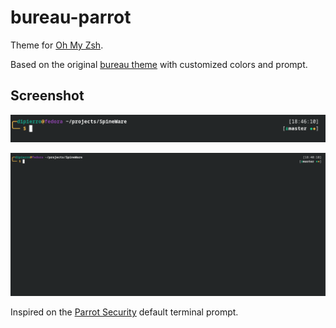 # bureau-parrot

Theme for [Oh My Zsh](https://github.com/robbyrussell/oh-my-zsh).

Based on the original [bureau theme](https://github.com/robbyrussell/oh-my-zsh/blob/master/themes/bureau.zsh-theme) with customized colors and prompt.

## Screenshot

![Screenshot](screenshot1.png)

![Screenshot](screenshot.png)

Inspired on the [Parrot Security](https://www.parrotsec.org/) default terminal prompt.
